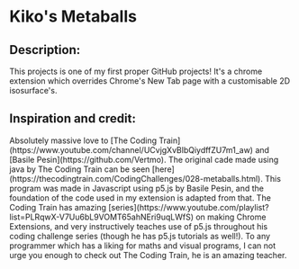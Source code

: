 # Kiko's Metaballs
<h2>Description:</h2>
This projects is one of my first proper GitHub projects! It's a chrome extension which overrides Chrome's New Tab page with a customisable 2D isosurface's.
<h2>Inspiration and credit:</h2>
Absolutely massive love to [The Coding Train](https://www.youtube.com/channel/UCvjgXvBlbQiydffZU7m1_aw) and [Basile Pesin](https://github.com/Vertmo). The original cade made using java by The Coding Train can be seen [here](https://thecodingtrain.com/CodingChallenges/028-metaballs.html). This program was made in Javascript using p5.js by Basile Pesin, and the foundation of the code used in my extension is adapted from that. The Coding Train has amazing [series](https://www.youtube.com/playlist?list=PLRqwX-V7Uu6bL9VOMT65ahNEri9uqLWfS) on making Chrome Extensions, and very instructively teaches use of p5.js throughout his coding challenge series (though he has p5.js tutorials as well!). To any programmer which has a liking for maths and visual programs, I can not urge you enough to check out The Coding Train, he is an amazing teacher.